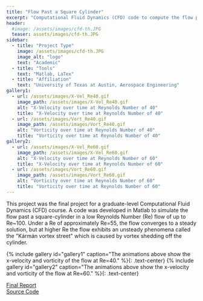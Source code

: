 ```yaml
---
title: "Flow Past a Square Cylinder"
excerpt: "Computational Fluid Dynamics (CFD) code to compute the flow past a square cylinder at low Reynolds Numbers using a Incompressible 2D Navier-Stokes solver"
header:
  #image: /assets/images/cfd-th.JPG
  teaser: assets/images/cfd-th.JPG
sidebar:
  - title: "Project Type"
    image: /assets/images/cfd-th.JPG
    image_alt: "logo"
    text: "Academic"
  - title: "Tools"
    text: "Matlab, LaTex"
  - title: "Affiliation"
    text: "University of Texas at Austin, Aerospace Engineering"
gallery1:
  - url: /assets/images/X-Vel_Re40.gif
    image_path: /assets/images/X-Vel_Re40.gif
    alt: "X-Velocity over time at Reynolds Number of 40"
    title: "X-Velocity over time at Reynolds Number of 40"
  - url: /assets/images/Vort_Re40.gif
    image_path: /assets/images/Vort_Re40.gif
    alt: "Vorticity over time at Reynolds Number of 40"
    title: "Vorticity over time at Reynolds Number of 40"
gallery2:  
  - url: /assets/images/X-Vel_Re60.gif
    image_path: /assets/images/X-Vel_Re60.gif
    alt: "X-Velocity over time at Reynolds Number of 60"
    title: "X-Velocity over time at Reynolds Number of 60"
  - url: /assets/images/Vort_Re60.gif
    image_path: /assets/images/Vort_Re60.gif
    alt: "Vorticity over time at Reynolds Number of 60"
    title: "Vorticity over time at Reynolds Number of 60"
---
```


This project was the final project for a graduate-level Computational Fluid Dynamics (CFD) course. A code was developed in Matlab to simulate the flow past a square-cylinder in a low Reynolds Number (Re) flow of up to Re~100. Under a Re of approximately Re=55, the flow converges to a steady solution, but at higher Re the flow exhibits an unsteady phenomena called the "Kármán vortex street" which is caused by vortex shedding off the cylinder.

{% include gallery id="gallery1" caption="The animations above show the x-velocity and vorticity of the flow at Re=40." %}{: .text-center}
{% include gallery id="gallery2" caption="The animations above show the x-velocity and vorticity of the flow at Re=60." %}{: .text-center}


[Final Report](https://drive.google.com/file/d/19v2MI3-VyChZhyBsUEH9VRpBkd3FWU_M/view?usp=sharing)
<br/>
[Source Code](https://drive.google.com/file/d/1KGGJ4mLkh1e_BIdLXWVv-SI-Dxs3nMmw/view?usp=sharing)
